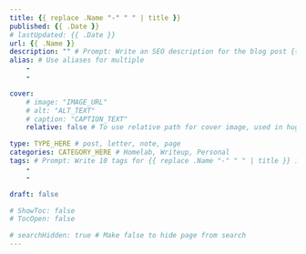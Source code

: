 ```yaml
---
title: {{ replace .Name "-" " " | title }}
published: {{ .Date }}
# lastUpdated: {{ .Date }}
url: {{ .Name }}
description: "" # Prompt: Write an SEO description for the blog post {{ replace .Name "-" " " | title }}. Keep it 320 characters or less.
alias: # Use aliases for multiple
    - 
    - 

cover:
    # image: "IMAGE_URL"
    # alt: "ALT_TEXT"
    # caption: "CAPTION_TEXT"
    relative: false # To use relative path for cover image, used in hugo Page-bundles 

type: TYPE_HERE # post, letter, note, page
categories: CATEGORY_HERE # Homelab, Writeup, Personal
tags: # Prompt: Write 10 tags for {{ replace .Name "-" " " | title }} in YAML format, use code block 
    - 
    - 

draft: false

# ShowToc: false
# TocOpen: false

# searchHidden: true # Make false to hide page from search
---
```


<!--CONTENT_HERE-->